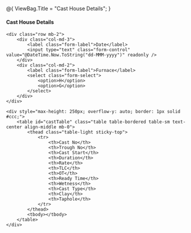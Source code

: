 @{
    ViewBag.Title = "Cast House Details";
}
<link href="https://cdn.jsdelivr.net/npm/bootstrap@5.3.0/dist/css/bootstrap.min.css" rel="stylesheet" />
<script src="https://code.jquery.com/jquery-3.6.0.min.js"></script>

<div class="container mt-3">
    <h4 class="text-primary">Cast House Details</h4>

    <div class="row mb-2">
        <div class="col-md-3">
            <label class="form-label">Date</label>
            <input type="text" class="form-control" value="@DateTime.Now.ToString("dd-MMM-yyyy")" readonly />
        </div>
        <div class="col-md-2">
            <label class="form-label">Furnace</label>
            <select class="form-select">
                <option>H</option>
                <option>G</option>
            </select>
        </div>
    </div>

    <div style="max-height: 250px; overflow-y: auto; border: 1px solid #ccc;">
        <table id="castTable" class="table table-bordered table-sm text-center align-middle mb-0">
            <thead class="table-light sticky-top">
                <tr>
                    <th>Cast No</th>
                    <th>Trough No</th>
                    <th>Cast Start</th>
                    <th>Duration</th>
                    <th>Rate</th>
                    <th>TLC</th>
                    <th>OT</th>
                    <th>Ready Time</th>
                    <th>Wetness</th>
                    <th>Cast Type</th>
                    <th>Clay</th>
                    <th>Taphole</th>
                </tr>
            </thead>
            <tbody></tbody>
        </table>
    </div>
</div>

<script>
    $(document).ready(function () {
        // Load data via AJAX and populate table using JavaScript
        $.ajax({
            url: '@Url.Action("LoadCastData", "CastHouse")',
            type: 'GET',
            success: function (data) {
                var tableBody = "";

                for (var i = 0; i < data.length; i++) {
                    tableBody += "<tr>";
                    tableBody += `<td><input class='form-control form-control-sm' value='${data[i].CastNo}' /></td>`;
                    tableBody += `<td><input class='form-control form-control-sm' value='${data[i].TroughNo}' /></td>`;
                    tableBody += `<td><input class='form-control form-control-sm' value='${data[i].CastStart}' /></td>`;
                    tableBody += `<td><input class='form-control form-control-sm' value='${data[i].Duration}' /></td>`;
                    tableBody += `<td><input class='form-control form-control-sm' value='${data[i].Rate}' /></td>`;
                    tableBody += `<td><input class='form-control form-control-sm' value='${data[i].TLC}' /></td>`;
                    tableBody += `<td><input class='form-control form-control-sm' value='${data[i].OT}' /></td>`;
                    tableBody += `<td><input class='form-control form-control-sm' value='${data[i].Ready}' /></td>`;
                    tableBody += `<td><input class='form-control form-control-sm' value='${data[i].Wetness}' /></td>`;

                    tableBody += `<td><select class='form-select form-select-sm'>
                                    <option ${data[i].CastType === 'Normal' ? 'selected' : ''}>Normal</option>
                                    <option ${data[i].CastType === 'Emergency' ? 'selected' : ''}>Emergency</option>
                                    <option ${data[i].CastType === 'Test' ? 'selected' : ''}>Test</option>
                                  </select></td>`;

                    tableBody += `<td><select class='form-select form-select-sm'>
                                    <option ${data[i].Clay === 'Good' ? 'selected' : ''}>Good</option>
                                    <option ${data[i].Clay === 'Soft' ? 'selected' : ''}>Soft</option>
                                    <option ${data[i].Clay === 'Cracked' ? 'selected' : ''}>Cracked</option>
                                  </select></td>`;

                    tableBody += `<td><select class='form-select form-select-sm'>
                                    <option ${data[i].Taphole === 'Normal' ? 'selected' : ''}>Normal</option>
                                    <option ${data[i].Taphole === 'Blocked' ? 'selected' : ''}>Blocked</option>
                                    <option ${data[i].Taphole === 'Leakage' ? 'selected' : ''}>Leakage</option>
                                  </select></td>`;

                    tableBody += "</tr>";
                }

                $("#castTable tbody").html(tableBody);
            },
            error: function () {
                alert("Failed to load data.");
            }
        });
    });
</script>